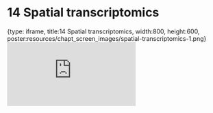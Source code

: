 # 14 Spatial transcriptomics
 
{type: iframe, title:14 Spatial transcriptomics, width:800, height:600, poster:resources/chapt_screen_images/spatial-transcriptomics-1.png}
![](https://hutchdatascience.org/Choosing_Genomics_Tools/spatial-transcriptomics-1.html)
 

 
